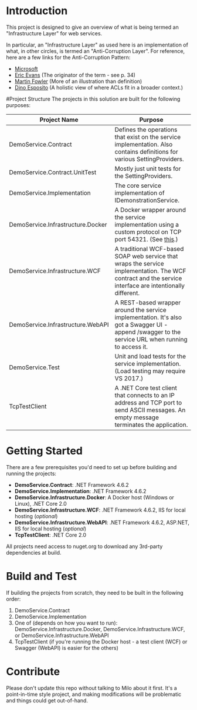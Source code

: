 # Introduction 
This project is designed to give an overview of what is being termed an "Infrastructure Layer" for web services.

In particular, an "Infrastructure Layer" as used here is an implementation of what, in other circles, is termed an "Anti-Corruption Layer". 
For reference, here are a few links for the Anti-Corruption Pattern:

* [Microsoft](https://docs.microsoft.com/en-us/azure/architecture/patterns/anti-corruption-layer)
* [Eric Evans](https://domainlanguage.com/wp-content/uploads/2016/05/DDD_Reference_2015-03.pdf) (The originator of the term - see p. 34)
* [Martin Fowler](https://martinfowler.com/articles/refactoring-external-service.html#SeparatingTheYoutubeDataStructureIntoAGateway) (More of an illustration than definition)
* [Dino Esposito](https://www.microsoftpressstore.com/articles/article.aspx?p=2248811&seqNum=3) (A holistic view of where ACLs fit in a broader context.)


#Project Structure
The projects in this solution are built for the following purposes:

| Project Name| Purpose |
| ---| --- |
| DemoService.Contract | Defines the operations that exist on the service implementation. Also contains definitions for various SettingProviders. |
| DemoService.Contract.UnitTest | Mostly just unit tests for the SettingProviders. |
| DemoService.Implementation | The core service implementation of IDemonstrationService. |
| DemoService.Infrastructure.Docker | A Docker wrapper around the service implementation using a custom protocol on TCP port 54321. (See [this](https://github.com/MiloWical/InfrastructureLayerPOC/blob/master/InfrastructureLayerPOC/DemoService.Infrastructure.Docker/Readme.txt).) |
| DemoService.Infrastructure.WCF | A traditional WCF-based SOAP web service that wraps the service implementation. The WCF contract and the service interface are intentionally different. |
| DemoService.Infrastructure.WebAPI | A REST-based wrapper around the service implementation. It's also got a Swagger UI - append /swagger to the service URL when running to access it. |
| DemoService.Test | Unit and load tests for the service implementation. (Load testing may require VS 2017.) |
| TcpTestClient | A .NET Core test client that connects to an IP address and TCP port to send ASCII messages. An empty message terminates the application. |

# Getting Started

There are a few prerequisites you'd need to set up before building and running the projects: 

* __DemoService.Contract__: .NET Framework 4.6.2
* __DemoService.Implementation__: .NET Framework 4.6.2
* __DemoService.Infrastructure.Docker__: A Docker host (Windows or Linux), .NET Core 2.0
* __DemoService.Infrastructure.WCF__: .NET Framework 4.6.2, IIS for local hosting (_optional_)
* __DemoService.Infrastructure.WebAPI__: .NET Framework 4.6.2, ASP.NET, IIS for local hosting (_optional_)
* __TcpTestClient__: .NET Core 2.0

All projects need access to nuget.org to download any 3rd-party dependencies at build.

# Build and Test
If building the projects from scratch, they need to be built in the following order:

1. DemoService.Contract
2. DemoService.Implementation
3. One of (depends on how you want to run): DemoService.Infrastructure.Docker, DemoService.Infrastructure.WCF, or DemoService.Infrastructure.WebAPI
4. TcpTestClient (if you're running the Docker host - a test client (WCF) or Swagger (WebAPI) is easier for the others)

# Contribute
Please don't update this repo without talking to Milo about it first. It's a point-in-time style project, and making modifications will be problematic
and things could get out-of-hand.
